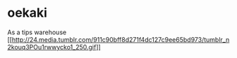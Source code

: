 oekaki
======
As a tips warehouse
[[http://24.media.tumblr.com/911c90bff8d271f4dc127c9ee65bd973/tumblr_n2kouq3POu1rwwycko1_250.gif]]
